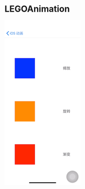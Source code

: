 # LEGOAnimation

![image](https://github.com/legokit/LEGOAnimation/blob/master/Resources/LEGOBaseAnimaiton1.gif?imageMogr2/auto-orient/strip)
